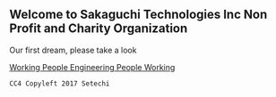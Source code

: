 ## Welcome to Sakaguchi Technologies Inc Non Profit and Charity Organization
Our first dream, please take a look

[Working People Engineering People Working](//setechi.org/wpepw) 


`CC4 Copyleft 2017 Setechi`

